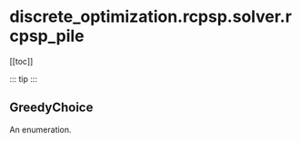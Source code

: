 # discrete_optimization.rcpsp.solver.rcpsp_pile

[[toc]]

::: tip
<skdecide-summary></skdecide-summary>
:::

## GreedyChoice

An enumeration.

